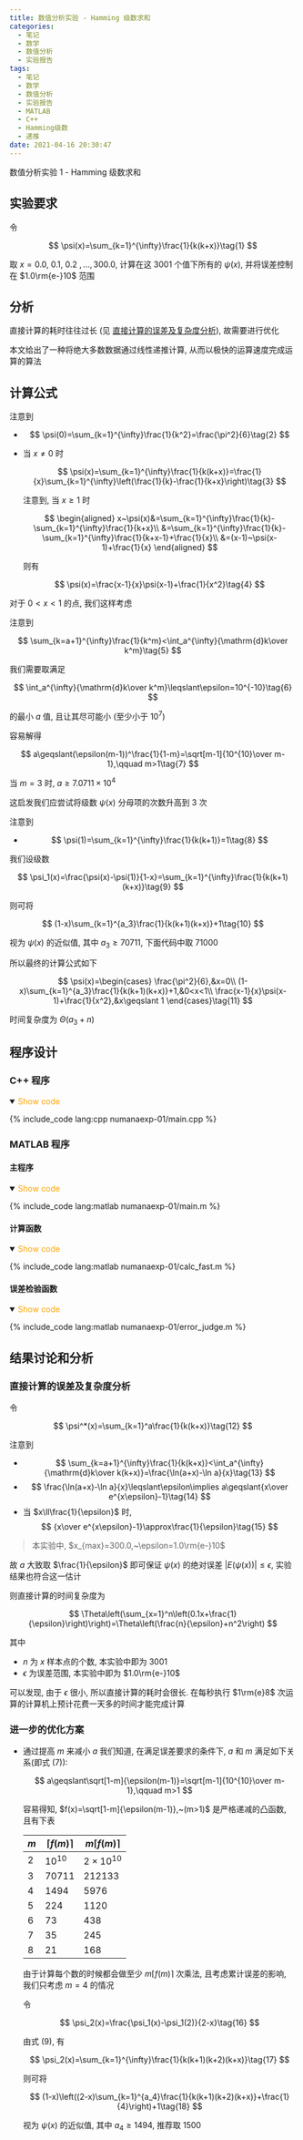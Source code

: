 ```yaml
---
title: 数值分析实验 - Hamming 级数求和
categories:
  - 笔记
  - 数学
  - 数值分析
  - 实验报告
tags:
  - 笔记
  - 数学
  - 数值分析
  - 实验报告
  - MATLAB
  - C++
  - Hamming级数
  - 递推
date: 2021-04-16 20:30:47
---
```


数值分析实验 1 - Hamming 级数求和

<!-- more -->

## 实验要求

令

$$
\psi(x)=\sum_{k=1}^{\infty}\frac{1}{k(k+x)}\tag{1}
$$

取 $x=0.0,~0.1,~0.2~,...,300.0$, 计算在这 $3001$ 个值下所有的 $\psi(x)$, 并将误差控制在 $1.0\rm{e-}10$ 范围

## 分析

直接计算的耗时往往过长 (见 <a href="#exp1-1">直接计算的误差及复杂度分析</a>), 故需要进行优化

本文给出了一种将绝大多数数据通过线性递推计算, 从而以极快的运算速度完成运算的算法

## 计算公式

注意到

- $$
  \psi(0)=\sum_{k=1}^{\infty}\frac{1}{k^2}=\frac{\pi^2}{6}\tag{2}
  $$
- 当 $x\ne0$ 时

  $$
  \psi(x)=\sum_{k=1}^{\infty}\frac{1}{k(k+x)}=\frac{1}{x}\sum_{k=1}^{\infty}\left(\frac{1}{k}-\frac{1}{k+x}\right)\tag{3}
  $$

  注意到, 当 $x\geqslant1$ 时

  $$
  \begin{aligned}
    x~\psi(x)&=\sum_{k=1}^{\infty}\frac{1}{k}-\sum_{k=1}^{\infty}\frac{1}{k+x}\\
    &=\sum_{k=1}^{\infty}\frac{1}{k}-\sum_{k=1}^{\infty}\frac{1}{k+x-1}+\frac{1}{x}\\
    &=(x-1)~\psi(x-1)+\frac{1}{x}
  \end{aligned}
  $$

  则有

  $$
  \psi(x)=\frac{x-1}{x}\psi(x-1)+\frac{1}{x^2}\tag{4}
  $$

对于 $0<x<1$ 的点, 我们这样考虑

注意到

$$
\sum_{k=a+1}^{\infty}\frac{1}{k^m}<\int_a^{\infty}{\mathrm{d}k\over k^m}\tag{5}
$$

我们需要取满足

$$
\int_a^{\infty}{\mathrm{d}k\over k^m}\leqslant\epsilon=10^{-10}\tag{6}
$$

的最小 $a$ 值, 且让其尽可能小 (至少小于 $10^7$)

容易解得

$$
a\geqslant(\epsilon(m-1))^\frac{1}{1-m}=\sqrt[m-1]{10^{10}\over m-1},\qquad m>1\tag{7}
$$

当 $m=3$ 时, $a\geqslant 7.0711\times10^4$

这启发我们应尝试将级数 $\psi(x)$ 分母项的次数升高到 $3$ 次

注意到

- $$
  \psi(1)=\sum_{k=1}^{\infty}\frac{1}{k(k+1)}=1\tag{8}
  $$

我们设级数

$$
\psi_1(x)=\frac{\psi(x)-\psi(1)}{1-x}=\sum_{k=1}^{\infty}\frac{1}{k(k+1)(k+x)}\tag{9}
$$

则可将

$$
(1-x)\sum_{k=1}^{a_3}\frac{1}{k(k+1)(k+x)}+1\tag{10}
$$

视为 $\psi(x)$ 的近似值, 其中 $a_3\geqslant 70711$, 下面代码中取 $71000$

所以最终的计算公式如下

$$
\psi(x)=\begin{cases}
  \frac{\pi^2}{6},&x=0\\
  (1-x)\sum_{k=1}^{a_3}\frac{1}{k(k+1)(k+x)}+1,&0<x<1\\
  \frac{x-1}{x}\psi(x-1)+\frac{1}{x^2},&x\geqslant 1
\end{cases}\tag{11}
$$

时间复杂度为 $\Theta(a_3+n)$

## 程序设计

### C++ 程序

<details open>
<summary><font color='orange'>Show code</font></summary>

{% include_code lang:cpp numanaexp-01/main.cpp %}

</details>

### MATLAB 程序

#### 主程序

<details open>
<summary><font color='orange'>Show code</font></summary>

{% include_code lang:matlab numanaexp-01/main.m %}

</details>

#### 计算函数

<details open>
<summary><font color='orange'>Show code</font></summary>

{% include_code lang:matlab numanaexp-01/calc_fast.m %}

</details>

#### 误差检验函数

<details open>
<summary><font color='orange'>Show code</font></summary>

{% include_code lang:matlab numanaexp-01/error_judge.m %}

</details>

## 结果讨论和分析

### <a id="exp1-1">直接计算的误差及复杂度分析</a>

令

$$
\psi^*(x)=\sum_{k=1}^a\frac{1}{k(k+x)}\tag{12}
$$

注意到

- $$
  \sum_{k=a+1}^{\infty}\frac{1}{k(k+x)}<\int_a^{\infty}{\mathrm{d}k\over k(k+x)}=\frac{\ln(a+x)-\ln a}{x}\tag{13}
  $$
- $$
  \frac{\ln(a+x)-\ln a}{x}\leqslant\epsilon\implies a\geqslant{x\over e^{x\epsilon}-1}\tag{14}
  $$
- 当 $x\ll\frac{1}{\epsilon}$ 时,
  $$
  {x\over e^{x\epsilon}-1}\approx\frac{1}{\epsilon}\tag{15}
  $$

> 本实验中, $x_{max}=300.0,~\epsilon=1.0\rm{e-}10$

故 $a$ 大致取 $\frac{1}{\epsilon}$ 即可保证 $\psi(x)$ 的绝对误差 $|E(\psi(x))|\leqslant\epsilon$, 实验结果也符合这一估计

则直接计算的时间复杂度为

$$
\Theta\left(\sum_{x=1}^n\left(0.1x+\frac{1}{\epsilon}\right)\right)=\Theta\left(\frac{n}{\epsilon}+n^2\right)
$$

其中

- $n$ 为 $x$ 样本点的个数, 本实验中即为 $3001$
- $\epsilon$ 为误差范围, 本实验中即为 $1.0\rm{e-}10$

可以发现, 由于 $\epsilon$ 很小, 所以直接计算的耗时会很长. 在每秒执行 $1\rm{e}8$ 次运算的计算机上预计花费一天多的时间才能完成计算

### 进一步的优化方案

- 通过提高 $m$ 来减小 $a$
  我们知道, 在满足误差要求的条件下, $a$ 和 $m$ 满足如下关系(即式 $(7)$):

  $$
  a\geqslant\sqrt[1-m]{\epsilon(m-1)}=\sqrt[m-1]{10^{10}\over m-1},\qquad m>1
  $$

  容易得知, $f(x)=\sqrt[1-m]{\epsilon(m-1)},~(m>1)$ 是严格递减的凸函数, 且有下表

  | $m$ | $\lceil f(m)\rceil$ | $m\lceil f(m)\rceil$ |
  | --- | ------------------- | -------------------- |
  | $2$ | $10^{10}$           | $2\times 10^{10}$    |
  | $3$ | $70711$             | $212133$             |
  | $4$ | $1494$              | $5976$               |
  | $5$ | $224$               | $1120$               |
  | $6$ | $73$                | $438$                |
  | $7$ | $35$                | $245$                |
  | $8$ | $21$                | $168$                |

  由于计算每个数的时候都会做至少 $m\lceil f(m)\rceil$ 次乘法, 且考虑累计误差的影响, 我们只考虑 $m=4$ 的情况

  令

  $$
  \psi_2(x)=\frac{\psi_1(x)-\psi_1(2)}{2-x}\tag{16}
  $$

  由式 $(9)$, 有

  $$
  \psi_2(x)=\sum_{k=1}^{\infty}\frac{1}{k(k+1)(k+2)(k+x)}\tag{17}
  $$

  则可将

  $$
  (1-x)\left((2-x)\sum_{k=1}^{a_4}\frac{1}{k(k+1)(k+2)(k+x)}+\frac{1}{4}\right)+1\tag{18}
  $$

  视为 $\psi(x)$ 的近似值, 其中 $a_4\geqslant 1494$, 推荐取 $1500$
